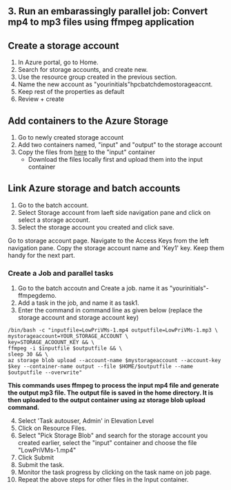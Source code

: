 ## 3. Run an embarassingly parallel job: Convert mp4 to mp3 files using ffmpeg application

   ## Create a storage account

   1. In Azure portal, go to Home.
   2. Search for storage accounts, and create new.
   3. Use the resource group created in the previous section.
   4. Name the new account as "yourinitials"hpcbatchdemostorageaccnt.
   5. Keep rest of the properties as default
   6. Review + create
  
## Add containers to the Azure Storage
   1. Go to newly created storage account
   2. Add two containers named, "input" and "output" to the storage account
   3. Copy the files from [here](https://github.com/Azure-Samples/batch-python-ffmpeg-tutorial/tree/master/src/InputFiles) to the "input" container
         - Download the files locally first and upload them into the input container

## Link Azure storage and batch accounts
            
1. Go to the batch account.
2. Select Storage account from laeft side navigation pane and click on select a storage account.
3. Select the storage account you created and click save.

   
Go to storage account page. Navigate to the Access Keys from the left navigation pane. Copy the storage account name and 'Key1' key. Keep them handy for the next part. 


### Create a Job and parallel tasks
   1. Go to the batch accoutn and Create a job. name it as "yourinitials"-ffmpegdemo.
   2. Add a task in the job, and name it as task1.
   3. Enter the command in command line as given below (replace the storage account and storage account key)

```
/bin/bash -c "inputfile=LowPriVMs-1.mp4 outputfile=LowPriVMs-1.mp3 \
mystorageaccount=YOUR_STORAGE_ACCOUNT \
key=STORAGE_ACOOUNT_KEY && \
ffmpeg -i $inputfile $outputfile && \
sleep 30 && \
az storage blob upload --account-name $mystorageaccount --account-key $key --container-name output --file $HOME/$outputfile --name $outputfile --overwrite"
```

**This commands uses ffmpeg to process the input mp4 file and generate the output mp3 file. The output file is saved in the home directory. It is then uploaded to the output container using  az storage blob upload command.**

4. Select 'Task autouser, Admin' in Elevation Level
5. Click on Resource Files. 
6. Select "Pick Storage Blob" and search for the storage account you created earlier, select the "input" container and choose the file "LowPriVMs-1.mp4"
7. Click Submit
8. Submit the task.
9. Monitor the task progress by clicking on the task name on job page. 
10. Repeat the above steps for other files in the Input container. 

